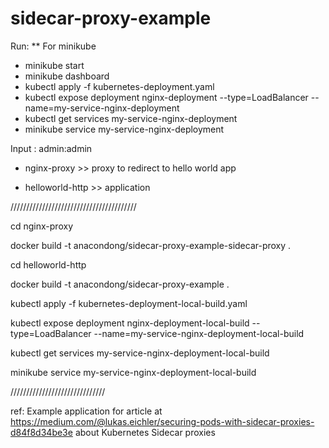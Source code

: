 # sidecar-proxy-example

Run:
\*\* For minikube

- minikube start
- minikube dashboard
- kubectl apply -f kubernetes-deployment.yaml
- kubectl expose deployment nginx-deployment --type=LoadBalancer --name=my-service-nginx-deployment
- kubectl get services my-service-nginx-deployment
- minikube service my-service-nginx-deployment

Input : admin:admin

- nginx-proxy >> proxy to redirect to hello world app

- helloworld-http >> application

////////////////////////////////////////

cd nginx-proxy

docker build -t anacondong/sidecar-proxy-example-sidecar-proxy .

cd helloworld-http

docker build -t anacondong/sidecar-proxy-example .

kubectl apply -f kubernetes-deployment-local-build.yaml

kubectl expose deployment nginx-deployment-local-build --type=LoadBalancer --name=my-service-nginx-deployment-local-build

kubectl get services my-service-nginx-deployment-local-build

minikube service my-service-nginx-deployment-local-build

//////////////////////////////

ref: Example application for article at https://medium.com/@lukas.eichler/securing-pods-with-sidecar-proxies-d84f8d34be3e about Kubernetes Sidecar proxies

